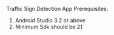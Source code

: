 Traffic Sign Detection App
Prerequisites:
1. Android Studio 3.2 or above
2. Minimum Sdk should be 21
